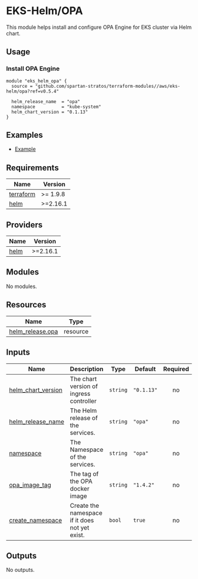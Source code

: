 # EKS-Helm/OPA

This module helps install and configure OPA Engine for EKS cluster via Helm chart.

## Usage

### Install OPA Engine

```hcl
module "eks_helm_opa" {
  source = "github.com/spartan-stratos/terraform-modules//aws/eks-helm/opa?ref=v0.5.4"

  helm_release_name  = "opa"
  namespace          = "kube-system"
  helm_chart_version = "0.1.13"
}
```

## Examples

- [Example](./examples/)

<!-- BEGIN_TF_DOCS -->

## Requirements

| Name                                                                      | Version  |
|---------------------------------------------------------------------------|----------|
| <a name="requirement_terraform"></a> [terraform](#requirement\_terraform) | >= 1.9.8 |
| <a name="requirement_helm"></a> [helm](#requirement\_helm)                | >=2.16.1 |

## Providers

| Name                                                 | Version  |
|------------------------------------------------------|----------|
| <a name="provider_helm"></a> [helm](#provider\_helm) | >=2.16.1 |

## Modules

No modules.

## Resources

| Name                                                                                                                | Type     |
|---------------------------------------------------------------------------------------------------------------------|----------|
| [helm_release.opa](https://registry.terraform.io/providers/hashicorp/helm/latest/docs/resources/release) | resource |

## Inputs

| Name                                                                                         | Description                              | Type                | Default            | Required |
|----------------------------------------------------------------------------------------------|------------------------------------------|---------------------|--------------------|:--------:|
| <a name="input_helm_chart_version"></a> [helm\_chart\_version](#input\_helm\_chart\_version) | The chart version of ingress controller  | `string`            | `"0.1.13"`         |    no    |
| <a name="input_helm_release_name"></a> [helm\_release\_name](#input\_helm\_release\_name)    | The Helm release of the services.        | `string`            | `"opa"` |    no    |
| <a name="input_namespace"></a> [namespace](#input\_namespace)                                | The Namespace of the services.           | `string`            | `"opa"`    |    no    |
| <a name="input_opa_image_tag"></a> [opa\_image\_tag](#input\_opa\_image\_tag)                                | The tag of the OPA docker image           | `string`            | `"1.4.2"`    |    no    |
| <a name="create_namespace"></a> [create\_namespace](#input\_create\_namespace)                                | Create the namespace if it does not yet exist.           | `bool`            | `true`    |    no    |

## Outputs

No outputs.
